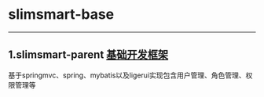 # slimsmart-base
---------------
## 1.slimsmart-parent [基础开发框架](https://github.com/slimina/slimsmart-base/tree/master/slimsmart-parent)
基于springmvc、spring、mybatis以及ligerui实现包含用户管理、角色管理、权限管理等
